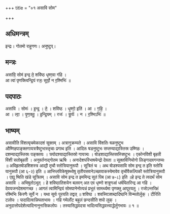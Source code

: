 +++
title = "०१ असावि सोम"

+++
## अधिमन्त्रम्
इन्द्रः। गोतमो राहूगणः। अनुष्टुप्।

## मन्त्रः
असा॑वि॒ सोम॑ इन्द्र ते॒ शवि॑ष्ठ धृष्ण॒वा ग॑हि ।  
आ त्वा॑ पृणक्त्विन्द्रि॒यं रजः॒ सूर्यो॒ न र॒श्मिभिः॑ ॥

## पदपाठः
असा॑वि । सोमः॑ । इ॒न्द्र॒ । ते॒ । शवि॑ष्ठ । धृ॒ष्णो॒ इति॑ । आ । ग॒हि॒ ।  
आ । त्वा॒ । पृ॒ण॒क्तु॒ । इ॒न्द्रि॒यम् । रजः॑ । सू॒र्यः॑ । न । र॒श्मिऽभिः॑ ॥

## भाष्यम्
असावीति विंशत्यृचमेकादशं सूक्तम् । अत्रानुक्रम्यते । असावि विंशतिः षळनुष्टुभ औष्णिहपाङ्क्तगायत्रत्रैष्टुभास्तृचाः प्रगाथ इति । आदितः षडनुष्टुभः सप्तम्याद्यास्तिस्र उष्णिहः । दशम्याद्यास्तिस्रः पङ्क्तयः । त्रयोदश्याद्यास्तिस्रो गायत्र्यः । षोडशाद्यास्तिस्रस्त्रिष्टुभः । एकोनविंशी बृहती विंशी सतोबृहती । अनुवर्तनाद्गोतम ऋषिः । अनादेशपरिभाषयेन्द्रो देवता ॥ सूक्तविनियोगो लिङ्गादवगन्तव्यः ॥ अविहृतषोडशिशस्त्र आद्यौ तृचौ स्तोत्रियानुरूपौ । सूत्रितं च । अथ षोडश्यसावि सोम इन्द्र त इति स्तोत्रि यानुरूपौ (आ ६-२) इति ॥ आभिप्लविकेषूक्थ्येषु तृतीयसवनेऽच्छावाकस्येमावेव तृचौवैकल्पिकौ स्तोत्रियानुरूपौ । एह्यू ष्विति खंडे सूत्रितम् । असावि सोम इन्द्र त इममिन्द्र सुतं पिब (आ ७-८) इति ॥हे इन्द्र ते त्वदर्थं सोम असावि । अभिषुतोऽभूत् । हे शविष्ठातिशयेन बलवन् अत एव धृष्णो शत्रूणआं धर्षयितरिन्द्र आ गहि । देवयजनदेशमागच्छ । आगतं त्वामिन्द्रियं सोमपानेनोत्पन्नं प्रभूतं सामर्थ्यमा पृणक्तु आपूरयतु । रजोऽन्तरिक्षं रश्मिभिः किरणैः सूर्ये न । यथा सूर्यः पूरयति तद्वत् ॥ शविष्ठ । शवस्विञ्शब्दादिष्ठनि विन्मतोर्लुक् । टीरिति टलोपः । पादादित्वान्निघताभावः । गहि गमेर्लोट बहुलं छन्दसीति शपो लुक् । अनुदात्तोपदेशेत्यादिनानुनासिकलोपः । तस्यासिद्धवदत्रा भादित्यसिद्धवत्त्वाद्धेर्लुगभावः ॥ १ ॥